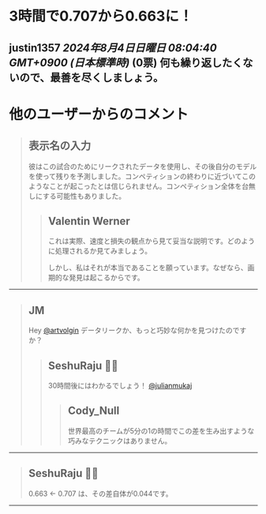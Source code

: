 # 3時間で0.707から0.663に！
**justin1357** *2024年8月4日日曜日 08:04:40 GMT+0900 (日本標準時)* (0票)
何も繰り返したくないので、最善を尽くしましょう。
---
# 他のユーザーからのコメント
> ## 表示名の入力
> 
> 彼はこの試合のためにリークされたデータを使用し、その後自分のモデルを使って残りを予測しました。コンペティションの終わりに近づいてこのようなことが起こったとは信じられません。コンペティション全体を台無しにする可能性もありました。
> 
> 
> 
> > ## Valentin Werner
> > 
> > これは実際、速度と損失の観点から見て妥当な説明です。どのように処理されるか見てみましょう。
> > 
> > しかし、私はそれが本当であることを願っています。なぜなら、画期的な発見は起こるからです。
> > 
> > 
> > 
---
> ## JM
> 
> Hey [@artvolgin](https://www.kaggle.com/artvolgin) データリークか、もっと巧妙な何かを見つけたのですか？
> 
> 
> 
> > ## SeshuRaju 🧘‍♂️
> > 
> > 30時間後にはわかるでしょう！ [@julianmukaj](https://www.kaggle.com/julianmukaj) 
> > 
> > 
> > 
> > > ## Cody_Null
> > > 
> > > 世界最高のチームが5分の1の時間でこの差を生み出すような巧みなテクニックはありません。
> > > 
> > > 
> > > 
---
> ## SeshuRaju 🧘‍♂️
> 
> 0.663 <- 0.707 は、その差自体が0.044です。
> 
> 
> 
---

